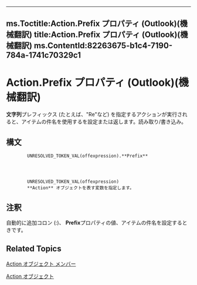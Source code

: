 

---
ms.Toctitle:Action.Prefix プロパティ (Outlook)(機械翻訳)
title:Action.Prefix プロパティ (Outlook)(機械翻訳)
ms.ContentId:82263675-b1c4-7190-784a-1741c70329c1
---
# Action.Prefix プロパティ (Outlook)(機械翻訳)




**文字列**プレフィックス (たとえば、"Re"など) を指定するアクションが実行されると、アイテムの件名を使用するを設定または返します。読み取り/書き込み。

## 構文

            UNRESOLVED_TOKEN_VAL(offexpression).**Prefix**




            UNRESOLVED_TOKEN_VAL(offexpression)
            **Action** オブジェクトを表す変数を指定します。



## 注釈
自動的に追加コロン (:)、 **Prefix**プロパティの値、アイテムの件名を設定するときです。



## Related Topics

[Action オブジェクト メンバー](b423cdd8-c67e-a53b-9166-eacfd5a33e7c.md)

[Action オブジェクト](22bd8d4a-9cf4-bd37-011b-8da3dfadf761.md)




